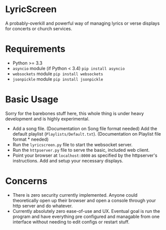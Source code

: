# LyricScreen

A probably-overkill and powerful way of managing lyrics or verse displays for concerts or church services. 

# Requirements

* Python >= 3.3
* `asyncio` module (if Python < 3.4) `pip install asyncio`
* `websockets` module `pip install websockets`
* `jsonpickle` module `pip install jsonpickle`

# Basic Usage

Sorry for the barebones stuff here, this whole thing is under heavy development and is highly experimental. 

* Add a song file. (Documentation on Song file format needed)
Add the default playlist (`Playlists/Default.txt`). (Documentation on Playlist file format * needed)
* Run the `lyricscreen.py` file to start the websocket server.
* Run the `httpserver.py` file to serve the basic, included web client.
* Point your browser at `localhost:8000` as specified by the httpserver's instructions. 
Add and setup your necessary displays.

# Concerns

* There is zero security currently implemented. Anyone could theoretically open up their browser and open a console through your http server and do whatever. 
* Currently absolutely zero ease-of-use and UX. Eventual goal is run the program and have everything pre configured and managable from one interface without needing to edit configs or restart stuff. 
